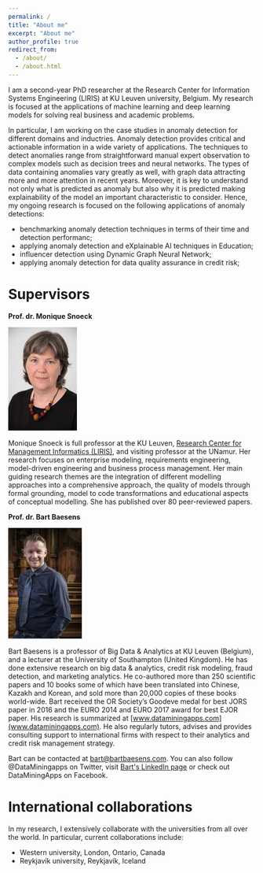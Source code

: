 ```yaml
---
permalink: /
title: "About me"
excerpt: "About me"
author_profile: true
redirect_from: 
  - /about/
  - /about.html
---
```



I am a second-year PhD researcher at the Research Center for Information Systems Engineering (LIRIS) at KU Leuven university, Belgium. My research is focused at the applications of machine learning and deep learning models for solving real business and academic problems. 

In particular, I am working on the case studies in anomaly detection for different domains and inductries. Anomaly detection provides critical and actionable information in a wide variety of applications. The techniques to detect anomalies range from straightforward manual expert observation to complex models such as decision trees and neural networks. The types of data containing anomalies vary greatly as well, with graph data attracting more and more attention in recent years. Moreover, it is key to understand not only what is predicted as anomaly but also why it is predicted making explainability of the model an important characteristic to consider. Hence, my ongoing research is focused on the following applications of anomaly detections:
* benchmarking anomaly detection techniques in terms of their time and detection performanc;
* applying anomaly detection and eXplainable AI techniques in Education;
* influencer detection using Dynamic Graph Neural Network;
* applying anomaly detection for data quality assurance in credit risk; 

Supervisors 
======

**Prof. dr. Monique Snoeck**

![Monique Snoeck](/images/foto1.png)

Monique Snoeck is full professor at the KU Leuven, [Research Center for Management Informatics (LIRIS)](https://feb.kuleuven.be/research/decision-sciences-and-information-management/liris/liris), and visiting professor at the UNamur. Her research focuses on enterprise modeling, requirements engineering, model-driven engineering and business process management. Her main guiding research themes are the integration of different modelling approaches into a comprehensive approach, the quality of models through formal grounding, model to code transformations and educational aspects of conceptual modelling. She has published over 80 peer-reviewed papers.


**Prof. dr. Bart Baesens**

<img src="/images/foto2.jpg" width="150">

Bart Baesens is a professor of Big Data & Analytics at KU Leuven (Belgium), and a lecturer at the University of Southampton (United Kingdom). He has done extensive research on big data & analytics, credit risk modeling, fraud detection, and marketing analytics. He co-authored more than 250 scientific papers and 10 books some of which have been translated into Chinese, Kazakh and Korean, and sold more than 20,000 copies of these books world-wide. Bart received the OR Society’s Goodeve medal for best JORS paper in 2016 and the EURO 2014 and EURO 2017 award for best EJOR paper. His research is summarized at [www.dataminingapps.com](www.dataminingapps.com). He also regularly tutors, advises and provides consulting support to international firms with respect to their analytics and credit risk management strategy.

Bart can be contacted at bart@bartbaesens.com. You can also follow @DataMiningapps on Twitter, visit [Bart's LinkedIn page](https://www.linkedin.com/in/bart-baesens-403bb83/) or check out DataMiningApps on Facebook.

International collaborations 
======

In my research, I extensively collaborate with the universities from all over the world. In particular, current collaborations include:
* Western university, London, Ontario, Canada
* Reykjavík university, Reykjavík, Iceland
